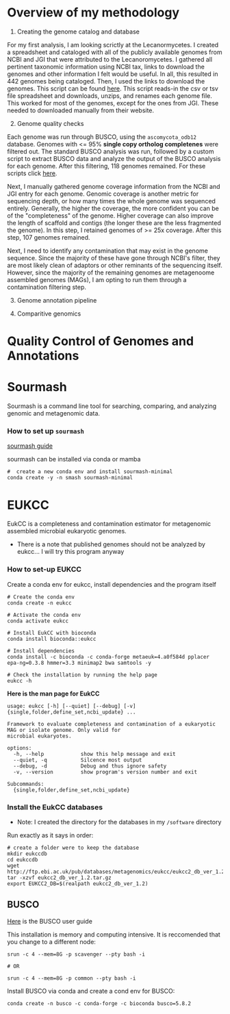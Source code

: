 # Overview of my methodology

1. Creating the genome catalog and database

For my first analysis, I am looking scrictly at the Lecanormycetes. I created a spreadsheet and cataloged with all of the publicly available genomes from NCBI and JGI that were attributed to the Lecanoromycetes. I gathered all pertinent taxonomic information using NCBI tax, links to download the genomes and other information I felt would be useful. In all, this resulted in 442 genomes being cataloged. Then, I used the links to download the genomes. This script can be found [here](https://github.com/edwhisnant/genome_annotation_programs/blob/main/downloading-genomes/download_genomes.sh). This script reads-in the csv or tsv file spreadsheet and downloads, unzips, and renames each genome file. This worked for most of the genomes, except for the ones from JGI. These needed to downloaded manually from their website.

2. Genome quality checks

Each genome was run through BUSCO, using the `ascomycota_odb12` database. Genomes with <= 95% **single copy ortholog completenes** were filtered out. The standard BUSCO analysis was run, followed by a custom script to extract BUSCO data and analyze the output of the BUSCO analysis for each genome. After this filtering, 118 genomes remained. For these scripts click [here](https://github.com/edwhisnant/genome_annotation_programs/tree/main/quality-control/BUSCO/scripts).

Next, I manually gathered genome coverage information from the NCBI and JGI entry for each genome. Genomic coverage is another metric for sequencing depth, or how many times the whole genome was sequenced entirely. Generally, the higher the coverage, the more confident you can be of the "completeness" of the genome. Higher coverage can also improve the length of scaffold and contigs (the longer these are the less fragmented the genome). In this step, I retained genomes of >= 25x coverage. After this step, 107 genomes remained.

Next, I need to identify any contamination that may exist in the genome sequence. Since the majority of these have gone through NCBI's filter, they are most likely clean of adaptors or other reminants of the sequencing itself. However, since the majority of the remaining genomes are metagenoome assembled genomes (MAGs), I am opting to run them through a contamination filtering step.

3. Genome annotation pipeline

4. Comparitive genomics


# Quality Control of Genomes and Annotations

# Sourmash

Sourmash is a command line tool for searching, comparing, and analyzing genomic and metagenomic data.

### How to set up `sourmash`

[sourmash guide](https://sourmash.readthedocs.io/en/latest/tutorial-install.html)

sourmash can be installed via conda or mamba

```{}
#  create a new conda env and install sourmash-minimal
conda create -y -n smash sourmash-minimal

```

# EUKCC

EukCC is a completeness and contamination estimator for metagenomic assembled microbial eukaryotic genomes.

* There is a note that published genomes should not be analyzed by eukcc... I will try this program anyway

### How to set-up EUKCC

Create a conda env for eukcc, install dependencies and the program itself

```{}
# Create the conda env
conda create -n eukcc

# Activate the conda env
conda activate eukcc

# Install EukCC with bioconda
conda install bioconda::eukcc

# Install dependencies
conda install -c bioconda -c conda-forge metaeuk=4.a0f584d pplacer epa-ng=0.3.8 hmmer=3.3 minimap2 bwa samtools -y

# Check the installation by running the help page
eukcc -h
```

**Here is the man page for EukCC**

```{}
usage: eukcc [-h] [--quiet] [--debug] [-v] {single,folder,define_set,ncbi_update} ...

Framework to evaluate completeness and contamination of a eukaryotic MAG or isolate genome. Only valid for
microbial eukaryotes.

options:
  -h, --help            show this help message and exit
  --quiet, -q           Silcence most output
  --debug, -d           Debug and thus ignore safety
  -v, --version         show program's version number and exit

Subcommands:
  {single,folder,define_set,ncbi_update}

```

### Install the EukCC databases

* Note: I created the directory for the databases in my `/software` directory

Run exactly as it says in order:

```{}
# create a folder were to keep the database
mkdir eukccdb
cd eukccdb
wget http://ftp.ebi.ac.uk/pub/databases/metagenomics/eukcc/eukcc2_db_ver_1.2.tar.gz
tar -xzvf eukcc2_db_ver_1.2.tar.gz
export EUKCC2_DB=$(realpath eukcc2_db_ver_1.2)

```

## BUSCO

[Here](https://busco.ezlab.org/busco_userguide.html#installation-with-conda) is the BUSCO user guide

This installation is memory and computing intensive. It is reccomended that you change to a different node:

```{}
srun -c 4 --mem=8G -p scavenger --pty bash -i

# OR

srun -c 4 --mem=8G -p common --pty bash -i
```


Install BUSCO via conda and create a cond env for BUSCO:

```{}
conda create -n busco -c conda-forge -c bioconda busco=5.8.2

```
